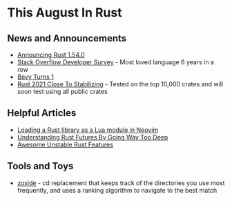 # This August In Rust

## News and Announcements
* [Announcing Rust 1.54.0](https://blog.rust-lang.org/2021/07/29/Rust-1.54.0.html)
* [Stack Overflow Developer Survey](https://insights.stackoverflow.com/survey/2021#technology-most-loved-dreaded-and-wanted) - Most loved language 6 years in a row
* [Bevy Turns 1](https://bevyengine.org/news/bevys-first-birthday/)
* [Rust 2021 Close To Stabilizing](https://twitter.com/m_ou_se/status/1427666611977297924) - Tested on the top 10,000 crates and will soon test using all public crates

## Helpful Articles
* [Loading a Rust library as a Lua module in Neovim](https://blog.kdheepak.com/loading-a-rust-library-as-a-lua-module-in-neovim.html)
* [Understanding Rust Futures By Going Way Too Deep](https://fasterthanli.me/articles/understanding-rust-futures-by-going-way-too-deep)
* [Awesome Unstable Rust Features](https://lazy.codes/posts/awesome-unstable-rust-features/)

## Tools and Toys
* [zoxide](https://github.com/ajeetdsouza/zoxide) - cd replacement that keeps track of the directories you use most frequently, and uses a ranking algorithm to navigate to the best match